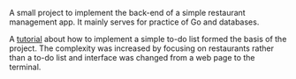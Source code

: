 A small project to implement the back-end of a simple restaurant management app. 
It mainly serves for practice of Go and databases.

A [tutorial](https://blog.logrocket.com/building-simple-app-go-postgresql/) about how to implement a simple to-do list formed the basis of the project.
The complexity was increased by focusing on restaurants rather than a to-do list and interface was changed from a web page to the terminal.